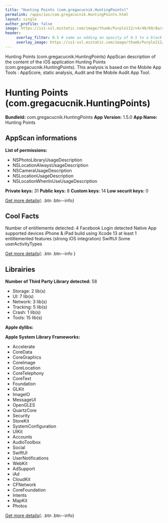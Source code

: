 ```yaml
---
title: "Hunting Points (com.gregacucnik.HuntingPoints)"
permalink: /apps/ios/com.gregacucnik.HuntingPoints.html
layout: single
author_profile: false
image: https://is1-ssl.mzstatic.com/image/thumb/Purple112/v4/40/69/8a/40698a98-4aa7-68e8-0c27-31faa6e8afc7/AppIcon-0-1x_U007emarketing-0-4-0-85-220.png/512x512bb.jpg
header: 
     overlay_filter: 0.5 # same as adding an opacity of 0.5 to a black background
     overlay_image: https://is1-ssl.mzstatic.com/image/thumb/Purple112/v4/40/69/8a/40698a98-4aa7-68e8-0c27-31faa6e8afc7/AppIcon-0-1x_U007emarketing-0-4-0-85-220.png/512x512bb.jpg
---
```

Hunting Points (com.gregacucnik.HuntingPoints) AppScan description of the content of the iOS application Hunting Points (com.gregacucnik.HuntingPoints). This analysis is based on the Mobile App Tools : AppScore, static analysis, Audit and the Mobile Audit App Tool.

# Hunting Points (com.gregacucnik.HuntingPoints)

**BundleId:** com.gregacucnik.HuntingPoints
**App Version:** 1.5.0
**App Name:** Hunting Points


## AppScan informations 

**List of permissions:** 
- NSPhotoLibraryUsageDescription
- NSLocationAlwaysUsageDescription
- NSCameraUsageDescription
- NSLocationUsageDescription
- NSLocationWhenInUseUsageDescription
  
  
**Private keys:** 31
**Public keys:** 8
**Custom keys:** 14
**Low securit keys:** 0
  
[Get more details](/pricing.html){: .btn .btn--info}

## Cool Facts

Number of entitlements detected: 4
Facebook Login detected
Native App
supported devices iPhone & iPad
build using Xcode 13
at least 1 entitlemented features (strong iOS integration)
SwiftUI
Some userActivityTypes
  
[Get more details](/pricing.html){: .btn .btn--info }

## Librairies 
**Number of Third Party Library detected:** 58
- Storage: 2 lib(s)
- UI: 7 lib(s)
- Network: 3 lib(s)
- Tracking: 5 lib(s)
- Crash: 1 lib(s)
- Tools: 15 lib(s)


**Apple dylibs:**


**Apple System Library Frameworks:**
- Accelerate
- CoreData
- CoreGraphics
- CoreImage
- CoreLocation
- CoreTelephony
- CoreText
- Foundation
- GLKit
- ImageIO
- MessageUI
- OpenGLES
- QuartzCore
- Security
- StoreKit
- SystemConfiguration
- UIKit
- Accounts
- AudioToolbox
- Social
- SwiftUI
- UserNotifications
- WebKit
- AdSupport
- iAd
- CloudKit
- CFNetwork
- CoreFoundation
- Intents
- MapKit
- Photos


  
[Get more details](/pricing.html){: .btn .btn--info}

